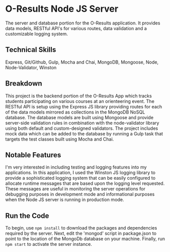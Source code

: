 # O-Results Node JS Server

The server and database portion for the O-Results application. It provides data models, RESTful API's for various routes, data validation and a customizable logging system.

## Technical Skills

Express, Git/Github, Gulp, Mocha and Chai, MongoDB, Mongoose, Node, Node-Validator, Winston

## Breakdown

This project is the backend portion of the O-Results App which tracks students participating on various courses at an orienteering event. The RESTful API is setup using the Express JS library providing routes for each of the data models mirrored as collections in the MongoDB NoSQL database. The database models are built using Mongoose and provide server-side validation rules in combination with the node-validator library using both default and custom-designed validators. The project includes mock data which can be added to the database by running a Gulp task that targets the test classes built using Mocha and Chai.

## Notable Features

I'm very interested in including testing and logging features into my applications. In this application, I used the Winston JS logging library to provide a sophisticated logging system that can be easily configured to allocate runtime messages that are based upon the logging level requested. These messages are useful in monitoring the server operations for debugging purposes in development mode and informational purposes when the Node JS server is running in production mode.

## Run the Code

To begin, use `npm install` to download the packages and dependencies required by the server. Next, edit the 'mongod' script in  package.json to point to the location of the MongoDb database on your machine. Finally, run `npm start` to activate the server instance.